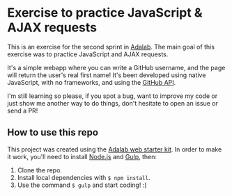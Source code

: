 # Exercise to practice JavaScript & AJAX requests

This is an exercise for the second sprint in [Adalab](https://adalab.es/). The main goal of this exercise was to practice JavaScript and AJAX requests.

It's a simple webapp where you can write a GitHub username, and the page will return the user's real first name! It's been developed using native JavaScript, with no frameworks, and using the [GitHub API](https://developer.github.com/v3/).

I'm still learning so please, if you spot a bug, want to improve my code or just show me another way to do things, don't hesitate to open an issue or send a PR!

## How to use this repo

This project was created using the [Adalab web starter kit](https://github.com/Adalab/Adalab-web-starter-kit). In order to make it work, you'll need to install [Node.js](https://nodejs.org/) and [Gulp](https://gulpjs.com), then:

1. Clone the repo.
2. Install local dependencies with `$ npm install`.
3. Use the command `$ gulp` and start coding! :)

